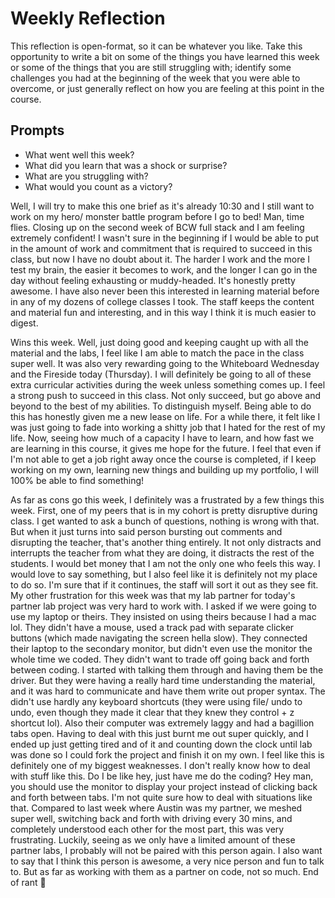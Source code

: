 # Weekly Reflection
This reflection is open-format, so it can be whatever you like. Take this opportunity to write a bit on some of the things you have learned this week or some of the things that you are still struggling with; identify some challenges you had at the beginning of the week that you were able to overcome, or just generally reflect on how you are feeling at this point in the course.

## Prompts
- What went well this week?
- What did you learn that was a shock or surprise?
- What are you struggling with?
- What would you count as a victory?


Well, I will try to make this one brief as it's already 10:30 and I still want to work on my hero/ monster battle program before I go to bed! Man, time flies. Closing up on the second week of BCW full stack and I am feeling extremely confident! I wasn't sure in the beginning if I would be able to put in the amount of work and commitment that is required to succeed in this class, but now I have no doubt about it. The harder I work and the more I test my brain, the easier it becomes to work, and the longer I can go in the day without feeling exhausting or muddy-headed. It's honestly pretty awesome. I have also never been this interested in learning material before in any of my dozens of college classes I took. The staff keeps the content and material fun and interesting, and in this way I think it is much easier to digest.

Wins this week. Well, just doing good and keeping caught up with all the material and the labs, I feel like I am able to match the pace in the class super well. It was also very rewarding going to the Whiteboard Wednesday and the Fireside today (Thursday). I will definitely be going to all of these extra curricular activities during the week unless something comes up. I feel a strong push to succeed in this class. Not only succeed, but go above and beyond to the best of my abilities. To distinguish myself. Being able to do this has honestly given me a new lease on life. For a while there, it felt like I was just going to fade into working a shitty job that I hated for the rest of my life. Now, seeing how much of a capacity I have to learn, and how fast we are learning in this course, it gives me hope for the future. I feel that even if I'm not able to get a job right away once the course is completed, if I keep working on my own, learning new things and building up my portfolio, I will 100% be able to find something!

As far as cons go this week, I definitely was a frustrated by a few things this week. First, one of my peers that is in my cohort is pretty disruptive during class. I get wanted to ask a bunch of questions, nothing is wrong with that. But when it just turns into said person bursting out comments and disrupting the teacher, that's another thing entirely. It not only distracts and interrupts the teacher from what they are doing, it distracts the rest of the students. I would bet money that I am not the only one who feels this way. I would love to say something, but I also feel like it is definitely not my place to do so. I'm sure that if it continues, the staff will sort it out as they see fit. My other frustration for this week was that my lab partner for today's partner lab project was very hard to work with. I asked if we were going to use my laptop or theirs. They insisted on using theirs because I had a mac lol. They didn't have a mouse, used a track pad with separate clicker buttons (which made navigating the screen hella slow). They connected their laptop to the secondary monitor, but didn't even use the monitor the whole time we coded. They didn't want to trade off going back and forth between coding. I started with talking them through and having them be the driver. But they were having a really hard time understanding the material, and it was hard to communicate and have them write out proper syntax. The didn't use hardly any keyboard shortcuts (they were using file/ undo to undo, even though they made it clear that they knew they control + z shortcut lol). Also their computer was extremely laggy and had a bagillion tabs open. Having to deal with this just burnt me out super quickly, and I ended up just getting tired and of it and counting down the clock until lab was done so I could fork the project and finish it on my own. I feel like this is definitely one of my biggest weaknesses. I don't really know how to deal with stuff like this. Do I be like hey, just have me do the coding? Hey man, you should use the monitor to display your project instead of clicking back and forth between tabs. I'm not quite sure how to deal with situations like that. Compared to last week where Austin was my partner, we meshed super well, switching back and forth with driving every 30 mins, and completely understood each other for the most part, this was very frustrating. Luckily, seeing as we only have a limited amount of these partner labs, I probably will not be paired with this person again. I also want to say that I think this person is awesome, a very nice person and fun to talk to. But as far as working with them as a partner on code, not so much. End of rant 🤪